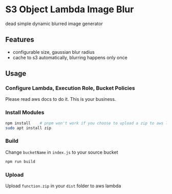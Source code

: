 # S3 Object Lambda Image Blur

dead simple dynamic blurred image generator

## Features

- configurable size, gaussian blur radius
- cache to s3 automatically, blurring happens only once

## Usage

### Configure Lambda, Execution Role, Bucket Policies

Please read aws docs to do it. This is your business.

### Install Modules

```bash
npm install    # pnpm won't work if you choose to upload a zip to aws lambda
sudo apt install zip
```

### Build

Change `bucketName` in `index.js` to your source bucket

```bash
npm run build
```

### Upload

Upload `function.zip` in your `dist` folder to aws lambda